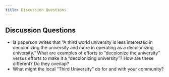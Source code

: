 ```yaml
---
title: Discussion Questions
---
```


## Discussion Questions
*   la paperson writes that “A third world university is less interested in decolonizing the university and more in operating as a decolonizing university.” What are examples of efforts to “decolonize the university” versus efforts to make it a “decolonizing university”? How are these different? Do they overlap?
*   What might the local “Third University” do for and with your community? 